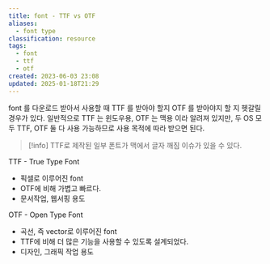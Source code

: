 ```yaml
---
title: font - TTF vs OTF
aliases:
  - font type
classification: resource
tags:
  - font
  - ttf
  - otf
created: 2023-06-03 23:08
updated: 2025-01-18T21:29
---
```


font 를 다운로드 받아서 사용할 때 TTF 를 받아야 할지 OTF 를 받아야지 할 지 헷갈릴 경우가 있다.
일반적으로 TTF 는 윈도우용, OTF 는 맥용 이라 알려져 있지만,
두 OS 모두 TTF, OTF 둘 다 사용 가능하므로 사용 목적에 따라 받으면 된다.

>[!info]
>TTF로 제작된 일부 폰트가 맥에서 글자 깨짐 이슈가 있을 수 있다.

TTF - True Type Font
- 픽셀로 이루어진 font
- OTF에 비해 가볍고 빠르다.
- 문서작업, 웹서핑 용도

OTF - Open Type Font
- 곡선, 즉 vector로 이루어진 font
- TTF에 비해 더 많은 기능을 사용할 수 있도록 설계되었다.
- 디자인, 그래픽 작업 용도
